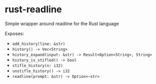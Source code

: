 rust-readline
=============

Simple wrapper around readline for the Rust language

Exposes:
 - `add_history(line: &str)`
 - `history() -> Vec<String>`
 - `history_expand(input: &str) -> Result<Option<String>, String>`
 - `history_is_stifled() -> bool`
 - `stifle_history(n: i32)`
 - `unstifle_history() -> i32`
 - `readline(prompt: &str) -> Option<~str>`
